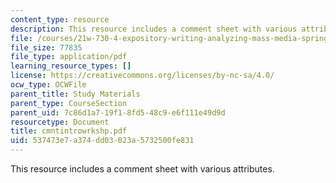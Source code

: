 ```yaml
---
content_type: resource
description: This resource includes a comment sheet with various attributes.
file: /courses/21w-730-4-expository-writing-analyzing-mass-media-spring-2001/537473e7a374dd03023a5732500fe831_cmntintrowrkshp.pdf
file_size: 77835
file_type: application/pdf
learning_resource_types: []
license: https://creativecommons.org/licenses/by-nc-sa/4.0/
ocw_type: OCWFile
parent_title: Study Materials
parent_type: CourseSection
parent_uid: 7c86d1a7-19f1-8fd5-48c9-e6f111e49d9d
resourcetype: Document
title: cmntintrowrkshp.pdf
uid: 537473e7-a374-dd03-023a-5732500fe831
---
```

This resource includes a comment sheet with various attributes.